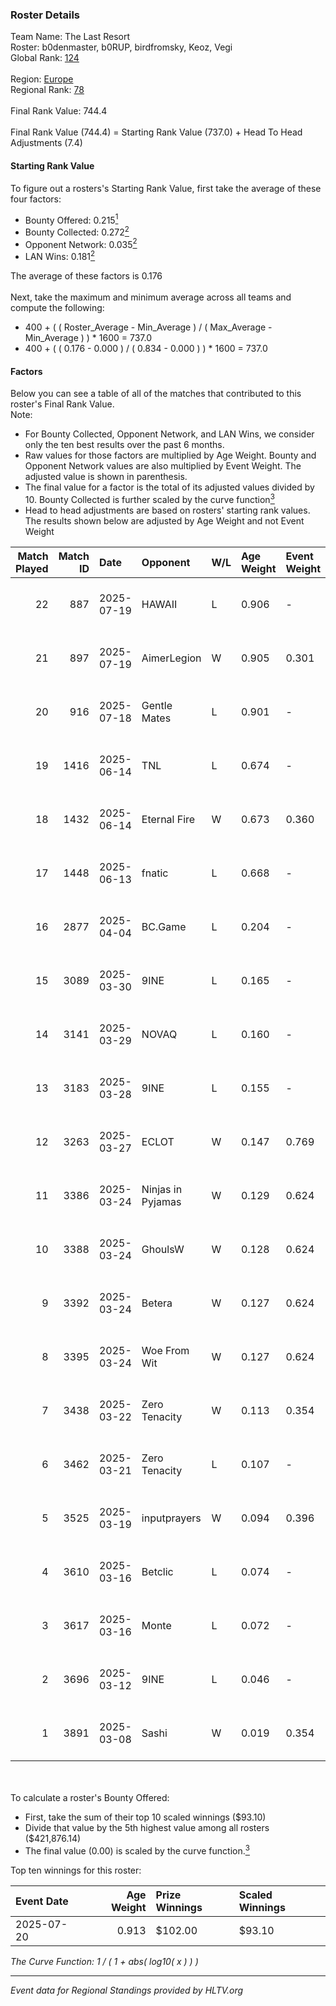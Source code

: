 ### Roster Details<br />
Team Name: The Last Resort<br />
Roster: b0denmaster, b0RUP, birdfromsky, Keoz, Vegi<br />
Global Rank: [124](../../standings_global_2025_09_01.md)<br />
<br />
Region: [Europe]( ../../standings_europe_2025_09_01.md)<br />
Regional Rank: [78]( ../../standings_europe_2025_09_01.md)<br />
<br />
Final Rank Value:  744.4<br />
<br />
Final Rank Value (744.4) = Starting Rank Value (737.0) + Head To Head Adjustments (7.4)<br />

#### Starting Rank Value<br />
To figure out a rosters's Starting Rank Value, first take the average of these four factors:<br />
- Bounty Offered: 0.215[<sup>1</sup>](#table2)
- Bounty Collected: 0.272[<sup>2</sup>](#table1)
- Opponent Network: 0.035[<sup>2</sup>](#table1)
- LAN Wins: 0.181[<sup>2</sup>](#table1)

The average of these factors is 0.176<br />
<br />
Next, take the maximum and minimum average across all teams and compute the following:<br />
- 400 + ( ( Roster_Average - Min_Average ) / ( Max_Average - Min_Average ) ) * 1600 = 737.0
- 400 + ( ( 0.176 - 0.000 ) / ( 0.834 - 0.000 ) ) * 1600 = 737.0


#### Factors<br />
Below you can see a table of all of the matches that contributed to this roster's Final Rank Value.<br />
Note:<br />

- For Bounty Collected, Opponent Network, and LAN Wins, we consider only the ten best results over the past 6 months.
- Raw values for those factors are multiplied by Age Weight. Bounty and Opponent Network values are also multiplied by Event Weight. The adjusted value is shown in parenthesis.
- The final value for a factor is the total of its adjusted values divided by 10. Bounty Collected is further scaled by the curve function[<sup>3</sup>](#curveFunction)
- Head to head adjustments are based on rosters' starting rank values. The results shown below are adjusted by Age Weight and not Event Weight
<span id="table1"></span><br />


| Match Played | Match ID | Date       | Opponent          | W/L | Age Weight | Event Weight | Bounty Collected | Opponent Network | LAN Wins  | H2H Adj. | Roster                                      |
| -: | -: | :- | :- | :- | :- | :- | :- | :- | :- | -: | :- |
|           22 |      887 | 2025-07-19 | HAWAII            | L   | 0.906      | -            | -                | -                | -         |   -11.78 | b0denmaster, b0RUP, birdfromsky, Keoz, Vegi |
|           21 |      897 | 2025-07-19 | AimerLegion       | W   | 0.905      | 0.301        | 0.000 (0.000)    | 0.000 (0.000)    | 1 (0.905) |     3.42 | b0denmaster, b0RUP, birdfromsky, Keoz, Vegi |
|           20 |      916 | 2025-07-18 | Gentle Mates      | L   | 0.901      | -            | -                | -                | -         |    -1.30 | b0denmaster, b0RUP, birdfromsky, Keoz, Vegi |
|           19 |     1416 | 2025-06-14 | TNL               | L   | 0.674      | -            | -                | -                | -         |    -2.03 | b0denmaster, b0RUP, birdfromsky, Keoz, Vegi |
|           18 |     1432 | 2025-06-14 | Eternal Fire      | W   | 0.673      | 0.360        | 0.001 (0.000)    | 0.578 (0.140)    | 1 (0.673) |    13.19 | b0denmaster, b0RUP, birdfromsky, Keoz, Vegi |
|           17 |     1448 | 2025-06-13 | fnatic            | L   | 0.668      | -            | -                | -                | -         |    -0.54 | b0denmaster, b0RUP, birdfromsky, Keoz, Vegi |
|           16 |     2877 | 2025-04-04 | BC.Game           | L   | 0.204      | -            | -                | -                | -         |    -3.72 | birdfromsky, Keoz, REDSTAR, smooya, Vegi    |
|           15 |     3089 | 2025-03-30 | 9INE              | L   | 0.165      | -            | -                | -                | -         |    -0.23 | birdfromsky, Keoz, REDSTAR, smooya, Vegi    |
|           14 |     3141 | 2025-03-29 | NOVAQ             | L   | 0.160      | -            | -                | -                | -         |    -1.36 | b0RUP, birdfromsky, CRUC1AL, Keoz, Vegi     |
|           13 |     3183 | 2025-03-28 | 9INE              | L   | 0.155      | -            | -                | -                | -         |    -0.21 | b0RUP, birdfromsky, CRUC1AL, Keoz, Vegi     |
|           12 |     3263 | 2025-03-27 | ECLOT             | W   | 0.147      | 0.769        | 0.058 (0.007)    | 0.528 (0.060)    | 0 (0.000) |     3.19 | b0RUP, birdfromsky, CRUC1AL, Keoz, Vegi     |
|           11 |     3386 | 2025-03-24 | Ninjas in Pyjamas | W   | 0.129      | 0.624        | 0.163 (0.013)    | 0.684 (0.055)    | 0 (0.000) |     3.96 | b0RUP, birdfromsky, CRUC1AL, Keoz, Vegi     |
|           10 |     3388 | 2025-03-24 | GhoulsW           | W   | 0.128      | 0.624        | 0.000 (0.000)    | 0.016 (0.001)    | 0 (0.000) |     0.78 | b0RUP, birdfromsky, CRUC1AL, Keoz, Vegi     |
|            9 |     3392 | 2025-03-24 | Betera            | W   | 0.127      | 0.624        | 0.009 (0.001)    | 0.718 (0.057)    | 0 (0.000) |     2.66 | b0RUP, birdfromsky, CRUC1AL, Keoz, Vegi     |
|            8 |     3395 | 2025-03-24 | Woe From Wit      | W   | 0.127      | 0.624        | 0.000 (0.000)    | 0.000 (0.000)    | 0 (0.000) |     0.52 | b0RUP, birdfromsky, CRUC1AL, Keoz, Vegi     |
|            7 |     3438 | 2025-03-22 | Zero Tenacity     | W   | 0.113      | 0.354        | 0.009 (0.000)    | 0.810 (0.033)    | 0 (0.000) |     2.48 | birdfromsky, Keoz, REDSTAR, smooya, Vegi    |
|            6 |     3462 | 2025-03-21 | Zero Tenacity     | L   | 0.107      | -            | -                | -                | -         |    -1.04 | birdfromsky, Keoz, REDSTAR, smooya, Vegi    |
|            5 |     3525 | 2025-03-19 | inputprayers      | W   | 0.094      | 0.396        | 0.000 (0.000)    | 0.027 (0.001)    | 0 (0.000) |     0.67 | birdfromsky, Keoz, REDSTAR, smooya, Vegi    |
|            4 |     3610 | 2025-03-16 | Betclic           | L   | 0.074      | -            | -                | -                | -         |    -0.33 | birdfromsky, Keoz, REDSTAR, smooya, Vegi    |
|            3 |     3617 | 2025-03-16 | Monte             | L   | 0.072      | -            | -                | -                | -         |    -1.33 | birdfromsky, Keoz, REDSTAR, smooya, Vegi    |
|            2 |     3696 | 2025-03-12 | 9INE              | L   | 0.046      | -            | -                | -                | -         |    -0.06 | birdfromsky, Keoz, REDSTAR, smooya, Vegi    |
|            1 |     3891 | 2025-03-08 | Sashi             | W   | 0.019      | 0.354        | 0.008 (0.000)    | 0.938 (0.006)    | 0 (0.000) |     0.45 | birdfromsky, Keoz, REDSTAR, smooya, Vegi    |

<br />
<span id="table2"></span><br />
To calculate a roster's Bounty Offered:<br />

- First, take the sum of their top 10 scaled winnings ($93.10)
- Divide that value by the 5th highest value among all rosters ($421,876.14)
- The final value (0.00) is scaled by the curve function.[<sup>3</sup>](#curveFunction)

Top ten winnings for this roster:<br />

| Event Date | Age Weight | Prize Winnings | Scaled Winnings |
| :- | -: | :- | :- |
| 2025-07-20 |      0.913 | $102.00        | $93.10          |


<span id="curveFunction"></span>_The Curve Function: 1 / ( 1 + abs( log10( x ) ) )_<br />

---
_Event data for Regional Standings provided by HLTV.org_<br />
